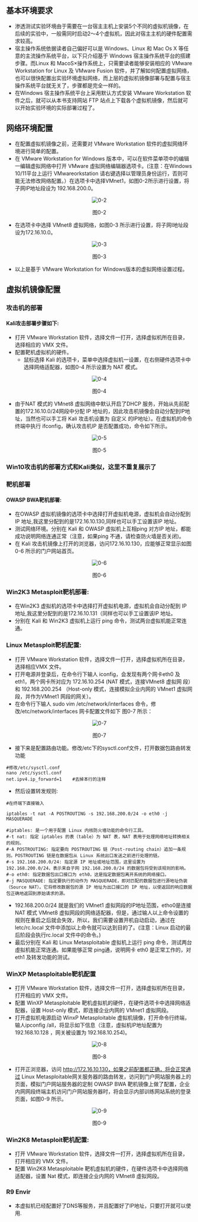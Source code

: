 ## 基本环境要求
- 渗透测试实验环境由于需要在一台宿主主机上安装5个不同的虛拟机镜像，在后续的实验中，一般需同时启动2～4个虚拟机，因此对宿主主机的硬件配置需求较高。
- 宿主操作系统依据读者自己偏好可以是 Windows、Linux 和 Mac Os X 等任意的主流操作系统平台，以下只介绍基于 Windows 宿主操作系统平台的搭建步骤。而Linux 和 MacoS×操作系统上，只需要读者能够安装相应的 VMware Workstation for Linux 及 VMware Fusion 软件，并了解如何配置虛拟网络，也可以很快配置出实验环境虚拟网络，而上层的虚拟机镜像部署与配置与宿主操作系统平台就无关了，步骤都是完全一样的。
- 在Windows 宿主操作系统平台上采用默认方式安装 VMware Workstation 软件之后，就可以从本书支持网站 FTP 站点上下载各个虚拟机镜像，然后就可以开始实验环境的实际部署过程了。

## 网络环境配置
- 在配置虛拟机镜像之前，还需要对 VMware Workstation 软件的虚拟网络环境进行简单的配置。
- 在 VMware Workstation for Windows 版本中，可以在软件菜单项中的编辑一编辑虚拟网络中打开 VMware 虛拟网络编辑器选项卡。(注意：在Windows 10/11平台上运行 VMwareorkstation 请右键选择以管理员身份运行，否则可能无法修改网络配置。）在选项卡中选择VMnet1，如图0-2所示进行设置，将子网IP地址段设为 192.168.200.0。

<center>



![0-2](./pics/0-2.png)

图0-2

</center>

- 在选项卡中选择 VMnet8 虚拟网络，如图0-3 所示进行设置，将子网I地址段设为172.16.10.0。

<center>

![0-3](./pics/0-3.png)

图0-3

</center>

- 以上是基于 VMware Workstation for Windows版本的虚拟网络设置过程。

## 虚拟机镜像配置
### 攻击机的部署
#### Kali攻击部署步骤如下:
- 打开 VMware Workstation 软件，选择文件一打开，选择虚拟机所在目录，选择相应的 VMX 文件。
- 配置靶机虚拟机的硬件。
  - 鼠标选择 Kali 的选项卡，菜单中选择虚拟机一设置，在右侧硬件选项卡中选择网络适配器，如图0-4 所示设置为 NAT 模式。

<center>

![0-4](./pics/0-4.png)

图0-4

</center>

- 由于NAT 模式的 VMnet8 虚拟网络中默认开启了DHCP 服务，开始从先前配置的172.16.10.0/24网段中分配 IP 地址的，因此攻击机镜像会自动分配到IP地址，当然也可以手工将 Kali 攻击机设置为 自定义 的IP地址）。在虚拟机的命令终端中执行 ifconfig，确认攻击机IP 是否配置成功，命令如下所示。
<center>

![0-5](./pics/0-5.png)

图0-5

</center>

### Win10攻击机的部署方式和Kali类似，这里不重复展示了

### 靶机部署
#### OWASP BWA靶机部署:
- 在OWASP 虚拟机镜像的选项卡中选择打开虚拟机电源，虚拟机会自动分配到 IP 地址,我这里分配到的是172.16.10.130,同样也可以手工设置该IP 地址。
- 测试网络环境。分别在 Kali 和 OWASP 虛拟机上互相ping 对方IP 地址，都能成功说明网络连通正常（注意，如果ping 不通，请检查防火墙是否关闭)。
- 在 Kali 攻击机镜像上打开的浏览器，访问172.16.10.130，应能够正常显示如图 0-6 所示的门户网站首页。

<center>

![0-6](./pics/0-6.png)

图0-6

</center>

### Win2K3 Metasploit靶机部署:
- 在Win2K3 虚拟机的选项卡中选择打开虚拟机电源，虚拟机会自动分配到 IP 地址,我这里分配到的是172.16.10.131（同样也可以手工设置该IP 地址。
- 分别在 Kali 和 Win2K3 虚拟机上运行 ping 命令，测试两台虚拟机能正常连通。

### Linux Metasploit靶机配置:
- 打开 VMware Workstation 软件，选择文件一打开，选择虚拟机所在目录，选择相应VMX 文件。
- 打开电源并登录后，在命令行下输人 iconfig，会发现有两个网卡eth0 及eth1，两个网卡所对应为 172.16.10.254 (NAT 模式，连接VMnet8 虚拟网
段）和 192.168.200.254 （Host-only 模式，连接模拟企业内网的 VMnet1 虚拟网段，并作为VMnet1 网段的网关）。
- 在命令行下输人 sudo vim /etc/network/interfaces 命令，修改/etc/network/interfaces 网卡配置文件如下 图0-7 所示：


<center>

![0-7](./pics/0-7.png)

图0-7

</center>

- 接下来是配置路由功能。修改/etc下的sysctl.conf文件，打开数据包路由转发功能

```shell
#修改/etc/sysctl.conf
nano /etc/sysctl.conf
net.ipv4.ip_forward=1    #去掉本行的注释 
```

- 然后设置转发规则:

```shell
#在终端下直接输入

iptables -t nat -A POSTROUTING -s 192.168.200.0/24 -o eth0 -j MASQUERADE

#iptables: 是一个用于配置 Linux 内核防火墙功能的命令行工具。
#-t nat: 指定 iptables 的表（table）为 NAT 表，NAT 表用于处理网络地址转换相关的规则。
#-A POSTROUTING: 指定要向 POSTROUTING 链（Post-routing chain）追加一条规则。POSTROUTING 链是在数据包从 Linux 系统出口发送之前进行处理的链。
#-s 192.168.200.0/24: 指定源 IP 地址或地址范围，这里设置为 192.168.200.0/24，表示来自子网 192.168.200.0/24 的数据包将受到该规则的影响。
#-o eth0: 指定数据包出口接口为 eth0，这是指定数据包离开系统的网络接口。
#-j MASQUERADE: 指定要执行的动作为 MASQUERADE，即对匹配的数据包进行源地址伪装（Source NAT）。它将修改数据包的源 IP 地址为出口接口的 IP 地址，以使返回的响应数据包正确地返回到原始请求的源。
```
- 192.168.200.0/24 就是我们的 VMnet1 虛拟网段的IP地址范围，etho0是连接 NAT 模式 VMnet8 虚拟网段的网络适配器，但是，通过输人以上命令设置的规则在重启之后就会失效，所以，我们需要设置开机自动启动，通过在letc/rc.local 文件中添加以上命令就可以达到目的了。(注意：Linux 启动的最后阶段会执行rc.local 文件中的命令。)
- 最后分别在 Kali 和 Linux Metasploitable 虚拟机上运行 ping 命令，测试两台虛拟机能正常连通。如果能够正常 ping通，说明网卡 eth0 是正常工作的，对eth1 及转发功能的测试。

### WinXP Metasploitable靶机配置
- 打开 VMware Workstation 软件，选择文件一打开，选择虚拟机所在目录，打开相应的 VMX 文件。
- 配置 WinXP Metasploitable 靶机虛拟机的硬件，在硬件选项卡中选择网络适配器，设置 Host-only 模式，即连接企业内网的 VMnet1 虛拟网段。
- 打开虚拟机电源启动 WinxP Metasploitable 虚拟机镜像，打开命令行终端，输人ipconfig /all，将显示如下信息（注意，虛拟机IP地址配置为 192.168.10.128 ，网关被设置为 192.168.10.254)。

<center>

![0-8](./pics/0-8.png)

图0-8

</center>

- 打开正浏览器，访问 http://172.16.10.130，如果之前配置都正确，将会正常通过 Linux Metasploitable网关服务器的路由转发，访问到门户网站服务器上的页面，模拟门户网站服务器的定制 OWASP BWA 靶机镜像上做了配置，企业内网网段终端主机访问门户网站服务器时，将会显示内部训练网站系统的登录页面，如图0-9 所示。

<center>

![0-9](./pics/0-9.png)

图0-9

</center>

### Win2K8 Metasploit靶机配置:
- 打开 VMware Workstation 软件，选择文件一打开，选择虚拟机所在目录，打开相应的 VMX 文件。
- 配置 Win2K8 Metasploitable 靶机虛拟机的硬件，在硬件选项卡中选择网络适配器，设置 Nat 模式，即连接企业内网的 VMnet8 虛拟网段。

### R9 Envir
- 本虚拟机已经配置好了DNS等服务，并且配置好了IP地址，只要打开就可以使用.